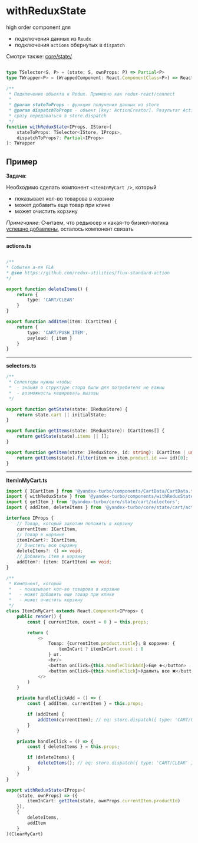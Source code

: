 # withReduxState

high order component для
- подключения данных из `Reudx`
- подключения `actions` обернутых в `dispatch`

Смотри также: [core/state/](../../core/state/README.md)

```ts

type TSelector<S, P> = (state: S, ownProps: P) => Partial<P>
type TWrapper<P> = (WrappedComponent: React.ComponentClass<P>) => React.ComponentClass<P, Partial<P>>

/**
 * Подключение объекта к Redux. Примерно как redux-react/connect
 *
 * @param stateToProps - функция получения данных из store
 * @param dispatchToProps - объект [key: ActionCreator]. Результат ActionCreater будут
 * сразу передаваться в store.dispatch
 */
function withReduxState<IProps, IStore>(
    stateToProps: TSelector<IStore, IProps>,
    dispatchToProps?: Partial<IProps>
): TWrapper
```


## Пример

**Задача**:

Необходимо сделать компонент `<ItemInMyCart />`, который
- показывает кол-во товарова в корзине
- может добавить еще товар при клике
- может очистить корзину

_Примечание_: Считаем, что редьюсер и какая-то бизнел-логика [успешно добавлены](../../core/state/README.md), осталось компонент связать

---
**actions.ts**
```ts

/**
* События а-ля FLA
* @see https://github.com/redux-utilities/flux-standard-action
*/

export function deleteItems() {
    return {
        type: 'CART/CLEAR'
    }
}

export function addItem(item: ICartItem) {
    return {
        type: 'CART/PUSH_ITEM',
        payload: { item }
    }
}
```

---

**selectors.ts**
```ts
/**
 * Селекторы нужны чтобы:
 *  - знания о структуре стора были для потребителя не важны
 *  - возможность кешировать вызовы
 */

export function getState(state: IReduxStore) {
    return state.cart || initialState;
}

export function getItems(state: IReduxStore): ICartItems[] {
    return getState(state).items || [];
}

export function getItem(state: IReduxStore, id: string): ICartItem | undefined {
    return getItems(state).filter(item => item.product.id === id)[0];
}
```

---

**ItemInMyCart.ts**
```ts
import { ICartItem } from '@yandex-turbo/components/CartData/CartData.types';
import { withReduxState } from '@yandex-turbo/components/withReduxState/withReduxState';
import { getItem } from '@yandex-turbo/core/state/cart/selectors';
import { addItem, deleteItems } from '@yandex-turbo/core/state/cart/actions';

interface IProps {
    // Товар, который захотим положить в корзину
    currentItem: ICartItem,
    // Товар в корзине
    itemInCart?: ICartItem,
    // Очистить всю окрзину
    deleteItems?: () => void;
    // Добавить item в корзину
    addItem?: (item: ICartItem) => void;
}

/**
 * Компонент, который
 *   - показывает кол-во товарова в корзине
 *   - может добавить еще товар при клике
 *   - может очистить корзину
 */
class ItemInMyCart extends React.Component<IProps> {
    public render() {
        const { currentItem, count = 0 } = this.props;

        return (
            <>
                Товар: {currentItem.product.title}; В корзине: {
                    temInCart ? itemInCart.count : 0
                } шт.
                <hr/>
                <button onClick={this.handleClickAdd}>Еще ➕</button>
                <button onClick={this.handleClick}>Удалить все ❌</button>
            </>
        )
    }

    private handleClickAdd = () => {
        const { addItem, currentItem } = this.props;

        if (addItem) {
            addItem(currentItem); // eq: store.dispatch({ type: 'CART/PUSH_ITEM', payload: { item: currentItem } })
        }
    }

    private handleClick = () => {
        const { deleteItems } = this.props;

        if (deleteItems) {
            deleteItems(); // eq: store.dispatch({ type: 'CART/CLEAR' })
        }
    }
}

export withReduxState<IProps>(
    (state, ownProps) => ({
        itemInCart: getItem(state, ownProps.currentItem.productId)
    }),
    {
        deleteItems,
        addItem
    }
)(ClearMyCart)
```
